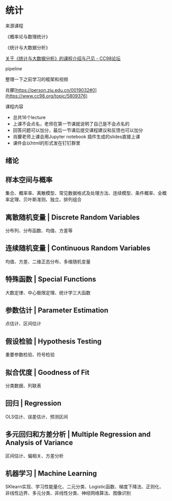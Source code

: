 # 统计

来源课程

《概率论与数理统计》

《统计与大数据分析》



[关于《统计与大数据分析》的课程介绍与己见 - CC98论坛](https://www.cc98.org/topic/5511629/1#1)

pipeline

整理一下之前学习的框架和视频

肖朦[https://person.zju.edu.cn/0019032#0](https://www.cc98.org/topic/5809376)

课程内容

- 总共16个lecture
- 上课不会点名，老师在第一节课就说明了自己是不会点名的
- 回答问题可以加分，最后一节课后提交课程建议和反馈也可以加分
- 肖朦老师上课会用Jupyter notebook 插件生成的slides直接上课
- 课件会以html的形式发在钉钉群里



## 绪论



## 样本空间与概率

集合、概率率、离散模型、常见数据格式及处理方法、连续模型、条件概率、全概率定理、贝叶斯准则、独立、排列组合

## 离散随机变量 | Discrete Random Variables

分布列、分布函数、均值、方差等

## 连续随机变量 | Continuous Random Variables

均值、方差、二维正态分布、多维随机变量

## 特殊函数 | Special Functions

大数定律、中心极限定理、统计学三大函数

## 参数估计 | Parameter Estimation

点估计、区间估计

## 假设检验 | Hypothesis Testing

重要参数检验、符号检验

## 拟合优度 | Goodness of Fit

分类数据、列联表

## 回归 | Regression

OLS估计、误差估计、预测区间

## 多元回归和方差分析 | Multiple Regression and Analysis of Variance

区间估计、偏相关、方差分析

## 机器学习 | Machine Learning

SKlearn实现、学习性能量化、二元分类、Logistic函数、梯度下降法、正则化、非线性边界、多元分类、非线性分类、神经网络算法、图像识别